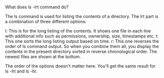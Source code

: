 What does ls -lrt command do?

The ls command is used for listing the contents of a directory. The lrt part is a combination of three different options:

l: This is for the long listing of the contents. It shows one file in each line with additional info such as permissions, ownership, size, timestamps etc.
t: This one sorts the long listing output based on time.
r: This one reverses the order of ls command output.
So when you combine them all, you display the contents in the present directory sorted in reverse chronological order. The newest files are shown at the bottom.

The order of the options doesn't matter here. You'll get the same result for ls -lrt and ls -ltr.
